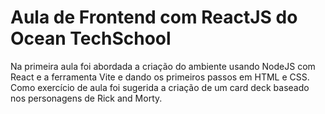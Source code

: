 # Aula de Frontend com ReactJS do Ocean TechSchool

Na primeira aula foi abordada a criação do ambiente usando NodeJS com React e a ferramenta Vite e dando os primeiros passos em HTML e CSS. Como exercício de aula foi sugerida a criação de um card deck baseado nos personagens de Rick and Morty.
